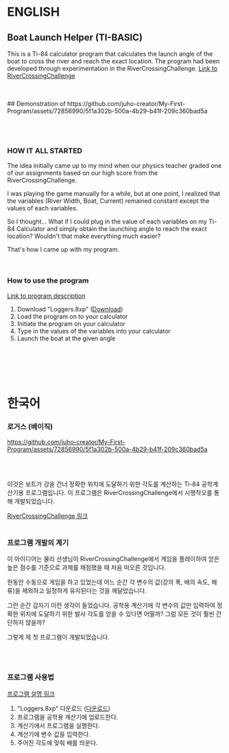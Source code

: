  # ENGLISH

## Boat Launch Helper (TI-BASIC)
This is a Ti-84 calculator program that calculates the launch angle of the boat to cross the river and reach the exact location.
The program had been developed through experimentation in the RiverCrossingChallenge.
[Link to RiverCrossingChallenge](http://thephysicsaviary.com/Physics/Programs/Games/RiverCrossingChallenge/)

<br />
<br />
## Demonstration of
https://github.com/juho-creator/My-First-Program/assets/72856990/5f1a302b-500a-4b29-b41f-209c360bad5a

<br />
<br />
<br />
<br />

### HOW IT ALL STARTED 
The idea initially came up to my mind when our physics teacher graded one of our assignments based on our high score from the RiverCrossingChallenge.

I was playing the game manually for a while, but at one point, I realized that the variables (River Width, Boat, Current) remained constant except the values of each variables.

So I thought...
What if I could plug in the value of each variables on my Ti-84 Calculator and simply obtain the launching angle to reach the exact location?
Wouldn't that make everything much easier?

That's how I came up with my program.

<br />

### How to use the program
[Link to program description](https://www.youtube.com/watch?v=T5AqJLfeY-s) 
1. Download "Loggers.8xp" ([Download](Loggers.8xp))
2. Load the program on to your calculator
3. Initiate the program on your calculator
4. Type in the values of the variables into your calculator
5. Launch the boat at the given angle



<br />
<br />
<br />
<br />

# 한국어
### 로거스 (베이직)<br />

https://github.com/juho-creator/My-First-Program/assets/72856990/5f1a302b-500a-4b29-b41f-209c360bad5a

<br />
<br />

이것은 보트가 강을 건너 정확한 위치에 도달하기 위한 각도를 계산하는 Ti-84 공학계산기용 프로그램입니다. 
이 프로그램은 RiverCrossingChallenge에서 시행착오를 통해 개발되었습니다.

[RiverCrossingChallenge 링크](http://thephysicsaviary.com/Physics/Programs/Games/RiverCrossingChallenge/)
<br />
<br />

### 프로그램 개발의 계기
이 아이디어는 물리 선생님이 RiverCrossingChallenge에서 게임을 플레이하여 얻은 높은 점수를 기준으로 과제를 채점했을 때 처음 떠오른 것입니다.

한동안 수동으로 게임을 하고 있었는데 어느 순간 각 변수의 값(강의 폭, 배의 속도, 해류)을 제외하고 일정하게 유지된다는 것을 깨달았습니다.

그런 순간 갑자기 이런 생각이 들었습니다.
공학용 계산기에 각 변수의 값만 입력하여 정확한 위치에 도달하기 위한 발사 각도를 얻을 수 있다면 어떨까?
그럼 모든 것이 훨씬 간단하지 않을까?

그렇게 제 첫 프로그램이 개발되었습니다.

<br />
<br />

### 프로그램 사용법
[프로그램 설명 링크](https://www.youtube.com/watch?v=T5AqJLfeY-s)
 1. "Loggers.8xp" 다운로드    ([다운로드](Loggers.8xp))
2. 프로그램을 공학용 계산기에 업로드한다.
3.  계산기에서 프로그램을 실행한다.
4. 계산기에 변수 값을 입력한다.
5. 주어진 각도에 맞춰 배를 띄운다.

